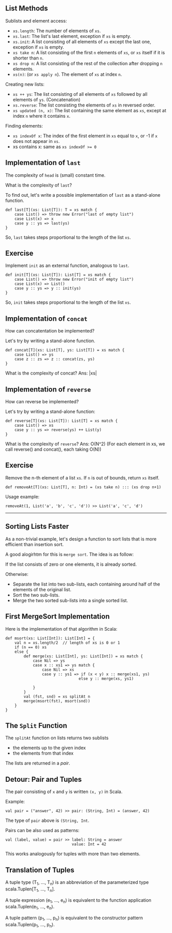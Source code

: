 ## List Methods

Sublists and element access:

- `xs.length`: The number of elements of `xs`.
- `xs.last`: The list's last element, exception if `xs` is empty. 
- `xs.init`: A list consisting of all elements of `xs` except the last one, exception if `xs` is empty.
- `xs take n`: A list consisting of the first `n` elements of `xs`, or `xs` itself if it is shorter than `n`.
- `xs drop n`: A list consisting of the rest of the collection after dropping `n` elements.
- `xs(n)`: (or `xs apply n`). The element of `xs` at index `n`.

Creating new lists:

- `xs ++ ys`: The list consisting of all elements of `xs` followed by all elements of `ys`. (Concatenation)
- `xs.reverse`: The list consisting the elements of `xs` in reversed order.
- `xs updated (n, x)`: The list containing the same element as `xs`, except at index `n` where it contains `x`.

Finding elements:

- `xs indexOf x`: The index of the first element in `xs` equal to `x`, or -1 if `x` does not appear in `xs`.
- xs contains x: same as `xs indexOf >= 0` 

## Implementation of `last`

The complexity of `head` is (small) constant time.

What is the complexity of `last`?

To find out, let's write a possible implementation of `last` as a stand-alone function.

```
def last[T](xs: List[T]): T = xs match {
	case List() => throw new Error("last of empty list")
	case List(x) => x
	case y :: ys => last(ys)
}
```

So, `last` takes steps proportional to the length of the list `xs`.

## Exercise

Implement `init` as an external function, analogous to `last`.

```
def init[T](xs: List[T]): List[T] = xs match {
	case List() => throw new Error("init of empty list")
	case List(x) => List()
	case y :: ys => y :: init(ys)
}
```

So, `init` takes steps proportional to the length of the list `xs`.

## Implementation of `concat`

How can concatentation be implemented?

Let's try by writing a stand-alone function.

```
def concat[T](xs: List[T], ys: List[T]) = xs match {
	case List() => ys
	case z :: zs => z :: concat(zs, ys)
}
```
What is the complexity of concat? Ans: |xs|

## Implementation of `reverse`
How can reverse be implemented?

Let's try by writing a stand-alone function:

```
def reverse[T](xs: List[T]): List[T] = xs match {
	case List() => xs
	case y :: ys => reverse(ys) ++ List(y)
}
```

What is the complexity of `reverse`? Ans: O(N^2) 
(For each element in xs, we call reverse() and concat(), each taking O(N))

## Exercise

Remove the n-th element of a list `xs`. 
If `n` is out of bounds, return `xs` itself.

```
def removeAt[T](xs: List[T], n: Int) = (xs take n) ::: (xs drop n+1)
```

Usage example:
```
removeAt(1, List('a', 'b', 'c', 'd')) >> List('a', 'c', 'd')
```

---

## Sorting Lists Faster

As a non-trivial example, let's design a function to sort lists that is more efficient than insertion sort.

A good alogirhtm for this is `merge sort`. The idea is as follow:

If the list consists of zero or one elements, it is already sorted.

Otherwise:
- Separate the list into two sub-lists, each containing around half of the elements of the original list.
- Sort the two sub-lists.
- Merge the two sorted sub-lists into a single sorted list.

## First MergeSort Implementation

Here is the implementation of that algorithm in Scala:

```
def msort(xs: List[Int]): List[Int] = {
	val n = xs.length/2  // length of xs is 0 or 1
	if (n == 0) xs
	else {
		def merge(xs: List[Int], ys: List[Int]) = xs match {
			case Nil => ys
			case x :: xs1 => ys match {
				case Nil => xs
				case y :: ys1 => if (x < y) x :: merge(xs1, ys) 
								else y :: merge(xs, ys1)

			}
		}
		val (fst, snd) = xs splitAt n
		merge(msort(fst), msort(snd))
	}
}
```

## The `Split` Function

The `splitAt` function on lists returns two sublists
- the elements up to the given index
- the elements from that index

The lists are returned in a *pair*.

## Detour: Pair and Tuples

The pair consisting of `x` and `y` is written `(x, y)` in Scala.

Example:

```
val pair = ("answer", 42) >> pair: (String, Int) = (answer, 42)
```
The type of `pair` above is `(String, Int`.

Pairs can be also used as patterns:

```
val (label, value) = pair >> label: String = answer
							 value: Int = 42
```

This works analogously for tuples with more than two elements.

## Translation of Tuples

A tuple type (T<sub>1</sub>, ..., T<sub>n</sub>) is an abbreviation of the parameterized type scala.Tuplen[T<sub>1</sub>, ..., T<sub>n</sub>].

A tuple expression (e<sub>1</sub>, ..., e<sub>n</sub>) is equivalent to the function application scala.Tuplen(e<sub>1</sub>, ..., e<sub>n</sub>).

A tuple pattern (p<sub>1</sub>, ..., p<sub>n</sub>) is equivalent to the constructor pattern scala.Tuplen(p<sub>1</sub>, ..., p<sub>n</sub>).































